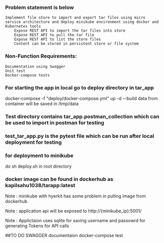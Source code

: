 ### Problem statement is below

    Implement file store to import and export tar files using micro service architecture and deploy minikube environment using docker and Kubernetes tools
        Expose REST API to import the tar files into store
        Expose REST API to pull the tar file
        Expose REST API to list the store files
        Content can be stored in persistent store or file system

 

### Non-Function Requirements: 
    Documentation using Swagger
    Unit test
    Docker-compose tests 


### For starting the app in local go to deploy directory in tar_app
docker-compose -f "deploy/docker-compose.yml" up -d --build
data from container will be saved in /tmp/data


### Test directory contains tar_app.postman_collection which can be used to import in postman for testing 

### test_tar_app.py is the pytest file which can be run after local deployment for testing 


### for deployment to minikube 
do sh deploy.sh in root directory


### docker image can be found in dockerhub as kapilsahu1038/tarapp:latest

Note : minikube with hyerkit has some problem in pulling image from dockerhub

Note : application api will be exposed to  http://{minikube_ip}:5001/

Note : Applictaion uses sqlite for saving username and passowrd for generating Tokens for API calls 

##TO DO 
SWAGGER documentaion 
docker-compose test 
       